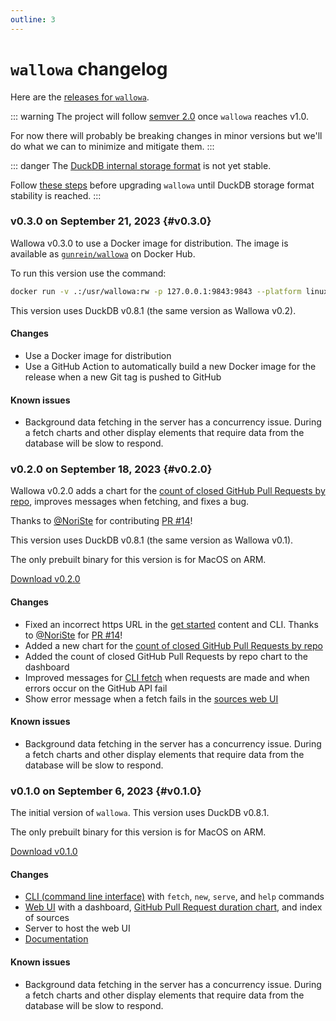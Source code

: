 ```yaml
---
outline: 3
---
```

# `wallowa` changelog

Here are the [releases for `wallowa`](https://github.com/gunrein/wallowa/releases).

::: warning
The project will follow [semver 2.0](https://semver.org/) once `wallowa` reaches v1.0.

For now there will probably be breaking changes in minor versions but we'll do what we can to minimize and mitigate them.
:::

::: danger
The [DuckDB internal storage format](https://duckdb.org/internals/storage) is not yet stable.

Follow [these steps](https://duckdb.org/internals/storage#how-to-move-between-storage-formats)
before upgrading `wallowa` until DuckDB storage format stability is reached.
:::

### v0.3.0 on September 21, 2023 {#v0.3.0}

Wallowa v0.3.0 to use a Docker image for distribution. The image is available as [`gunrein/wallowa`](https://hub.docker.com/r/gunrein/wallowa) on Docker Hub.

To run this version use the command:

```sh
docker run -v .:/usr/wallowa:rw -p 127.0.0.1:9843:9843 --platform linux/amd64 gunrein/wallowa:0.3.0`
```

This version uses DuckDB v0.8.1 (the same version as Wallowa v0.2).

#### Changes

- Use a Docker image for distribution
- Use a GitHub Action to automatically build a new Docker image for the release when a new Git tag is pushed to GitHub

#### Known issues

- Background data fetching in the server has a concurrency issue. During a fetch charts and other display elements that require data from the database will be slow to respond.

### v0.2.0 on September 18, 2023 {#v0.2.0}

Wallowa v0.2.0 adds a chart for the [​count of closed GitHub Pull Requests by repo](https://www.unre.in/wallowa/docs/sources/github#closed-pr-count)​, improves messages when fetching, and fixes a bug.

Thanks to [@NoriSte](https://github.com/NoriSte) for contributing [PR #14](https://github.com/gunrein/wallowa/pull/14)!

This version uses DuckDB v0.8.1 (the same version as Wallowa v0.1).

The only prebuilt binary for this version is for MacOS on ARM.

[Download v0.2.0](https://github.com/gunrein/wallowa/releases/tag/v0.2.0)

#### Changes

- Fixed an incorrect https URL in the [get started](https://www.unre.in/wallowa/docs/get-started) content and CLI. Thanks to [@NoriSte](https://github.com/NoriSte) for [PR #14](https://github.com/gunrein/wallowa/pull/14)!
- Added a new chart for the [count of closed GitHub Pull Requests by repo](https://www.unre.in/wallowa/docs/sources/github#closed-pr-count)
- Added the count of closed GitHub Pull Requests by repo chart to the dashboard
- Improved messages for [CLI fetch](https://www.unre.in/wallowa/docs/cli#wallowa-fetch) when requests are made and when errors occur on the GitHub API fail
- Show error message when a fetch fails in the [sources web UI](https://www.unre.in/wallowa/docs/web-ui#sources)

#### Known issues

- Background data fetching in the server has a concurrency issue. During a fetch charts and other display elements that require data from the database will be slow to respond.

### v0.1.0 on September 6, 2023 {#v0.1.0}

The initial version of `wallowa`. This version uses DuckDB v0.8.1.

The only prebuilt binary for this version is for MacOS on ARM.

[Download v0.1.0](https://github.com/gunrein/wallowa/releases/tag/v0.1.0)

#### Changes

- [CLI (command line interface)](https://www.unre.in/wallowa/docs/cli) with `fetch`, `new`, `serve`, and `help` commands
- [Web UI](https://www.unre.in/wallowa/docs/web-ui) with a dashboard, [GitHub Pull Request duration chart](https://www.unre.in/wallowa/docs/sources/github), and index of sources
- Server to host the web UI
- [Documentation](https://www.unre.in/wallowa/docs/)

#### Known issues

- Background data fetching in the server has a concurrency issue. During a fetch charts and other display elements that require data from the database will be slow to respond.
